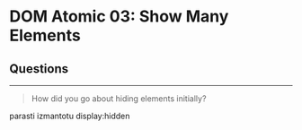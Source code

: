 # DOM Atomic 03: Show Many Elements

## Questions

---

> How did you go about hiding elements initially?

parasti izmantotu display:hidden